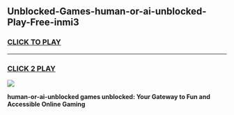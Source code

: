 
## Unblocked-Games-human-or-ai-unblocked-Play-Free-inmi3
<h3>
<a href="https://premium76.site?title=human-or-ai-unblocked&ref=18A1">CLICK TO PLAY</a></h3>
<hr>

<h3>
<a href="https://premium76.site?title=human-or-ai-unblocked&ref=18A1">CLICK 2 PLAY</a>
  
</h3>

<a href="https://premium76.site?title=human-or-ai-unblocked&ref=18A1"><img src="https://clearcache.store/games.png"></a>


**human-or-ai-unblocked games unblocked: Your Gateway to Fun and Accessible Online Gaming**
